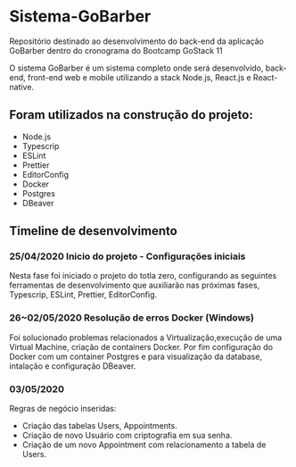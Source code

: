 # Sistema-GoBarber
Repositório destinado ao desenvolvimento do back-end da aplicação GoBarber dentro do cronograma do Bootcamp GoStack 11

O sistema GoBarber é um sistema completo onde será desenvolvido, back-end, front-end web e mobile utilizando a stack Node.js, React.js e React-native.

## Foram utilizados na construção do projeto:
 - Node.js
 - Typescrip
 - ESLint
 - Prettier
 - EditorConfig
 - Docker
 - Postgres
 - DBeaver


## Timeline de desenvolvimento

### 25/04/2020 Inicio do projeto - Configurações iniciais

  Nesta fase foi iniciado o projeto do totla zero, configurando as seguintes ferramentas de desenvolvimento que auxiliarão nas próximas fases, Typescrip, ESLint, Prettier, EditorConfig.

### 26~02/05/2020 Resolução de erros Docker (Windows)
  Foi solucionado problemas relacionados a Virtualização,execução de uma Virtual Machine, criação de containers Docker. Por fim configuração do Docker com um container Postgres e para visualização da database, intalação e configuração DBeaver.
  
### 03/05/2020
  Regras de negócio inseridas:
   - Criação das tabelas Users, Appointments. 
   - Criação de novo Usuário com criptografia em sua senha.
   - Criação de um novo Appointment com relacionamento a tabela de Users.
